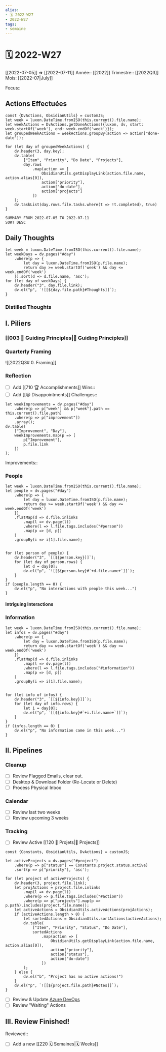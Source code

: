 ```yaml
---
alias:
- 🗓 2022-W27
- 2022-W27
tags:
- semaine
---
```


# 🗓 2022-W27
[[2022-07-05]] => [[2022-07-11]]
Année:: [[2022]]
Trimestre:: [[2022Q3]]
Mois: [[2022-07|July]]

Focus:: 

## Actions Effectuées

```dataviewjs
const {DvActions, ObsidianUtils} = customJS;
let week = luxon.DateTime.fromISO(this.current().file.name);
let weekActions = DvActions.getDoneActions({luxon, dv, start: week.startOf('week'), end: week.endOf('week')});
let groupedWeekActions = weekActions.groupBy(action => action["done-date"]);

for (let day of groupedWeekActions) {
    dv.header(3, day.key);
    dv.table(
        ["Item", "Priority", "Do Date", "Projects"],
        day.rows
            .map(action => [
                ObsidianUtils.getDisplayLink(action.file.name, action.alias[0]),
                action["priority"],
                action["do-date"],
                action["projects"]
            ])
    );
    dv.taskList(day.rows.file.tasks.where(t => !t.completed), true)
}
```
```toggl
SUMMARY FROM 2022-07-05 TO 2022-07-11
SORT DESC
```

## Daily Thoughts

```dataviewjs
let week = luxon.DateTime.fromISO(this.current().file.name);
let weekDays = dv.pages("#day")
    .where(p => {
        let day = luxon.DateTime.fromISO(p.file.name);
        return day >= week.startOf('week') && day <= week.endOf('week')
    }).sort(d => d.file.name, 'asc');
for (let day of weekDays) {
    dv.header("3", day.file.link);
    dv.el("p", `![[${day.file.path}#Thoughts]]`);
}
```
### Distilled Thoughts


## I. Piliers

### [[003 🧭 Guiding Principles|🧭 Guiding Principles]]

### Quarterly Framing
![[2022Q3# 0. Framing]]

### Reflection

- [ ] Add [[710 🏆 Accomplishments]]
Wins:: 
- [ ] Add [[😫 Disappointments]]
Challenges:: 

```dataviewjs
let weekImprovements = dv.pages("#day")
    .where(p => p["week"] && p["week"].path == this.current().file.path)
    .where(p => p["improvement"])
    .array();
dv.table(
    ["Improvement", "Day"],
    weekImprovements.map(p => [
        p["Improvement"],
        p.file.link
    ])
);
```

Improvements:: 

### People
```dataviewjs
let week = luxon.DateTime.fromISO(this.current().file.name);
let people = dv.pages("#day")
    .where(p => {
        let day = luxon.DateTime.fromISO(p.file.name);
        return day >= week.startOf('week') && day <= week.endOf('week')
    })
    .flatMap(d => d.file.inlinks
        .map(l => dv.page(l))
        .where(l => l.file.tags.includes("#person"))
        .map(p => [d, p])
    )
    .groupBy(i => i[1].file.name);


for (let person of people) {
    dv.header("3", `[[${person.key}]]`);
    for (let day of person.rows) {
        let d = day[0];
        dv.el("p", `![[${person.key}#`+d.file.name+`]]`);
    }
}
if (people.length == 0) {
    dv.el("p", "No interactions with people this week...")
}
```

#### Intriguing Interactions



### Information
```dataviewjs
let week = luxon.DateTime.fromISO(this.current().file.name);
let infos = dv.pages("#day")
    .where(p => {
        let day = luxon.DateTime.fromISO(p.file.name);
        return day >= week.startOf('week') && day <= week.endOf('week')
    })
    .flatMap(d => d.file.inlinks
        .map(l => dv.page(l))
        .where(l => l.file.tags.includes("#information"))
        .map(p => [d, p])
    )
    .groupBy(i => i[1].file.name);


for (let info of infos) {
    dv.header("3", `[[${info.key}]]`);
    for (let day of info.rows) {
        let i = day[0];
        dv.el("p", `[[${info.key}#`+i.file.name+`]]`);
    }
}
if (infos.length == 0) {
    dv.el("p", "No information came in this week...")
}
```

## II. Pipelines

### Cleanup

- [ ] Review Flagged Emails, clear out.
- [ ] Desktop & Download Folder (Re-Locate or Delete)
- [ ] Process Physical Inbox

### Calendar

- [ ] Review last two weeks
- [ ] Review upcoming 3 weeks

### Tracking

- [ ] Review Active [[120 🧗 Projets|🧗 Projects]]
```dataviewjs
const {Constants, ObsidianUtils, DvActions} = customJS;

let activeProjects = dv.pages("#project")
    .where(p => p["status"] == Constants.project.status.active)
    .sort(p => p["priority"], 'asc');

for (let project of activeProjects) {
    dv.header(3, project.file.link);
    let projActions = project.file.inlinks
        .map(l => dv.page(l))
        .where(p => p.file.tags.includes("#action"))
        .where(p => p["projects"].map(p => p.path).includes(project.file.name));
    let activeActions = ObsidianUtils.activeActions(projActions);
    if (activeActions.length > 0) {
        let sortedActions = ObsidianUtils.sortActions(activeActions);
        dv.table(
            ["Item", "Priority", "Status", "Do Date"],
            sortedActions
                .map(action => [
                    ObsidianUtils.getDisplayLink(action.file.name, action.alias[0]),
                    action["priority"],
                    action["status"],
                    action["do-date"]
                ])
        );
    } else {
        dv.el("b", "Project has no active actions!")
    }
    dv.el("p", `![[${project.file.path}#Notes]]`);
}
```

- [ ] Review & Update [Azure DevOps](https://msdata.visualstudio.com/Vienna/_queries/query/127dcf1b-6e50-4bf1-bcbc-75a2dd71ea86/)
- [ ] Review "Waiting" Actions

## III. Review Finished!
Reviewed:: 
- [ ] Add a new [[220 🗓 Semaines|🗓 Weeks]]
